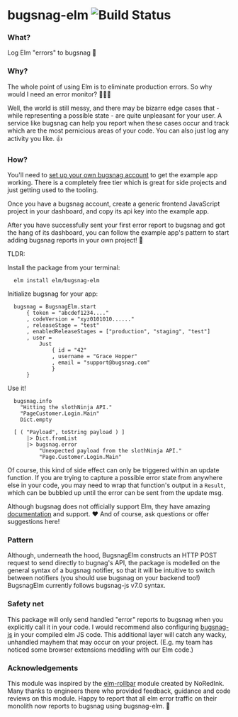 # bugsnag-elm ![Build Status](https://travis-ci.org/NoRedInk/bugsnag-elm.svg?branch=master)

### What?
Log Elm "errors" to bugsnag 🐛

### Why?
The whole point of using Elm is to eliminate production errors.  So why would I need an error monitor? 🤷🏼‍♀️

Well, the world is still messy, and there may be bizarre edge cases that - while representing a possible state - are quite unpleasant for your user.  A service like bugsnag can help you report when these cases occur and track which are the most pernicious areas of your code.  You can also just log any activity you like. 👍

### How?
You'll need to [set up your own bugsnag account](https://app.bugsnag.com/user/new/) to get the example app working. There is a completely free tier which is great for side projects and just getting used to the tooling.

Once you have a bugsnag account, create a generic frontend JavaScript project in your dashboard, and copy its api key into the example app.

After you have successfully sent your first error report to bugsnag and got the hang of its dashboard, you can follow the example app's pattern to start adding bugsnag reports in your own project! 🎉

TLDR:

Install the package from your terminal:

      elm install elm/bugsnag-elm

Initialize bugsnag for your app:

      bugsnag = BugsnagElm.start
          { token = "abcdef1234...."
          , codeVersion = "xyz0101010......"
          , releaseStage = "test"
          , enabledReleaseStages = ["production", "staging", "test"]
          , user =
              Just
                  { id = "42"
                  , username = "Grace Hopper"
                  , email = "support@bugsnag.com"
                  }
          }

Use it!

      bugsnag.info
        "Hitting the slothNinja API."
        "PageCustomer.Login.Main"
        Dict.empty

      [ ( "Payload", toString payload ) ]
          |> Dict.fromList
          |> bugsnag.error
              "Unexpected payload from the slothNinja API."
              "Page.Customer.Login.Main"

Of course, this kind of side effect can only be triggered within an update function. If you are trying to capture a possible error state from anywhere else in your code, you may need to wrap that function's output in a `Result`, which can be bubbled up until the error can be sent from the update msg.

Although bugsnag does not officially support Elm, they have amazing [documentation](https://docs.bugsnag.com/) and support. ♥️ And of course, ask questions or offer suggestions here!

### Pattern
Although, underneath the hood, BugsnagElm constructs an HTTP POST request to send directly to bugnag's API, the package is modelled on the general syntax of a bugsnag notifier, so that it will be intuitive to switch between notifiers (you should use bugsnag on your backend too!) BugsnagElm currently follows bugsnag-js v7.0 syntax.

### Safety net
This package will only send handled "error" reports to bugsnag when you explicitly call it in your code. I would recommend also configuring [bugsnag-js](https://docs.bugsnag.com/platforms/javascript/) in your compiled elm JS code. This additional layer will catch any wacky, unhandled mayhem that may occur on your project.  (E.g. my team has noticed some browser extensions meddling with our Elm code.)

### Acknowledgements
This module was inspired by the [elm-rollbar](https://github.com/NoRedInk/elm-rollbar) module created by NoRedInk.  Many thanks to engineers there who provided feedback, guidance and code reviews on this module. Happy to report that all elm error traffic on their monolith now reports to bugsnag using bugsnag-elm. 💪
